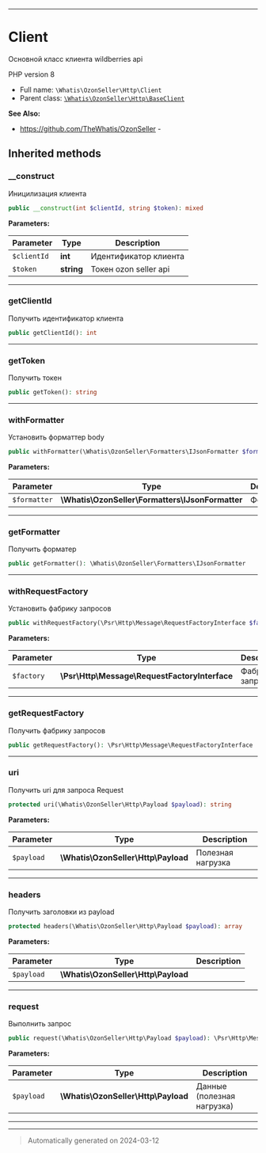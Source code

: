 ***

# Client

Основной класс клиента
wildberries api

PHP version 8

* Full name: `\Whatis\OzonSeller\Http\Client`
* Parent class: [`\Whatis\OzonSeller\Http\BaseClient`](./BaseClient.md)

**See Also:**

* https://github.com/TheWhatis/OzonSeller - 






## Inherited methods


### __construct

Иницилизация клиента

```php
public __construct(int $clientId, string $token): mixed
```








**Parameters:**

| Parameter | Type | Description |
|-----------|------|-------------|
| `$clientId` | **int** | Идентификатор клиента |
| `$token` | **string** | Токен ozon seller api |





***

### getClientId

Получить идентификатор клиента

```php
public getClientId(): int
```












***

### getToken

Получить токен

```php
public getToken(): string
```












***

### withFormatter

Установить форматтер body

```php
public withFormatter(\Whatis\OzonSeller\Formatters\IJsonFormatter $formatter): static
```








**Parameters:**

| Parameter | Type | Description |
|-----------|------|-------------|
| `$formatter` | **\Whatis\OzonSeller\Formatters\IJsonFormatter** | Форматер |





***

### getFormatter

Получить форматер

```php
public getFormatter(): \Whatis\OzonSeller\Formatters\IJsonFormatter
```












***

### withRequestFactory

Установить фабрику запросов

```php
public withRequestFactory(\Psr\Http\Message\RequestFactoryInterface $factory): static
```








**Parameters:**

| Parameter | Type | Description |
|-----------|------|-------------|
| `$factory` | **\Psr\Http\Message\RequestFactoryInterface** | Фабрика запросов |





***

### getRequestFactory

Получить фабрику запросов

```php
public getRequestFactory(): \Psr\Http\Message\RequestFactoryInterface
```












***

### uri

Получить uri для запроса Request

```php
protected uri(\Whatis\OzonSeller\Http\Payload $payload): string
```








**Parameters:**

| Parameter | Type | Description |
|-----------|------|-------------|
| `$payload` | **\Whatis\OzonSeller\Http\Payload** | Полезная нагрузка |





***

### headers

Получить заголовки из payload

```php
protected headers(\Whatis\OzonSeller\Http\Payload $payload): array
```








**Parameters:**

| Parameter | Type | Description |
|-----------|------|-------------|
| `$payload` | **\Whatis\OzonSeller\Http\Payload** |  |





***

### request

Выполнить запрос

```php
public request(\Whatis\OzonSeller\Http\Payload $payload): \Psr\Http\Message\ResponseInterface
```








**Parameters:**

| Parameter | Type | Description |
|-----------|------|-------------|
| `$payload` | **\Whatis\OzonSeller\Http\Payload** | Данные (полезная нагрузка) |





***


***
> Automatically generated on 2024-03-12
